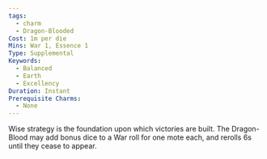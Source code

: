 ```yaml
---
tags:
  - charm
  - Dragon-Blooded
Cost: 1m per die
Mins: War 1, Essence 1
Type: Supplemental
Keywords:
  - Balanced
  - Earth
  - Excellency
Duration: Instant
Prerequisite Charms:
  - None
---
```

Wise strategy is the foundation upon which victories are built. The Dragon-Blood may add bonus dice to a War roll for one mote each, and rerolls 6s until they cease to appear.
